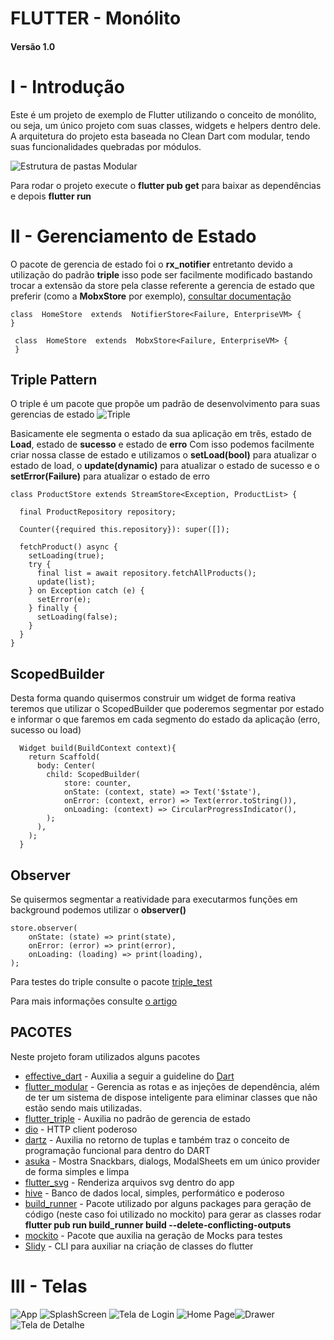 # FLUTTER - Monólito

#### Versão 1.0

# I - Introdução

Este é um projeto de exemplo de Flutter utilizando o conceito de monólito, ou seja, um único projeto com suas classes, widgets e helpers dentro dele.
A arquitetura do projeto esta baseada no Clean Dart com modular, tendo suas funcionalidades quebradas por módulos.


![Estrutura de pastas Modular](https://user-images.githubusercontent.com/2637049/116998767-18333800-acb5-11eb-80ba-14fde5e1ea63.png)


Para rodar o projeto execute o **flutter pub get** para baixar as dependências e depois **flutter run**

# II - Gerenciamento de Estado

O pacote de gerencia de estado foi o **rx_notifier** entretanto devido a utilização do padrão **triple** isso pode ser facilmente modificado bastando trocar a extensão da store pela classe referente a gerencia de estado que preferir (como a **MobxStore** por exemplo), [consultar documentação](https://pub.dev/packages/flutter_triple)

    class  HomeStore  extends  NotifierStore<Failure, EnterpriseVM> {
    }

     class  HomeStore  extends  MobxStore<Failure, EnterpriseVM> {
     }

## Triple Pattern

O triple é um pacote que propõe um padrão de desenvolvimento para suas gerencias de estado ![Triple](https://miro.medium.com/max/369/0*QcSmCm5f9h2yNRYG.png)

Basicamente ele segmenta o estado da sua aplicação em três, estado de **Load**, estado de **sucesso** e estado de **erro**
Com isso podemos facilmente criar nossa classe de estado e utilizamos o **setLoad(bool)** para atualizar o estado de load, o **update(dynamic)** para atualizar o estado de sucesso e o **setError(Failure)** para atualizar o estado de erro

    class ProductStore extends StreamStore<Exception, ProductList> {

      final ProductRepository repository;

      Counter({required this.repository}): super([]);

      fetchProduct() async {
        setLoading(true);
        try {
          final list = await repository.fetchAllProducts();
          update(list);
        } on Exception catch (e) {
          setError(e);
        } finally {
          setLoading(false);
        }
      }
    }

## ScopedBuilder

Desta forma quando quisermos construir um widget de forma reativa teremos que utilizar o ScopedBuilder que poderemos segmentar por estado e informar o que faremos em cada segmento do estado da aplicação (erro, sucesso ou load)

      Widget build(BuildContext context){
        return Scaffold(
          body: Center(
            child: ScopedBuilder(
                store: counter,
                onState: (context, state) => Text('$state'),
                onError: (context, error) => Text(error.toString()),
                onLoading: (context) => CircularProgressIndicator(),
            );
          ),
        );
      }

## Observer

Se quisermos segmentar a reatividade para executarmos funções em background podemos utilizar o **observer()**

    store.observer(
        onState: (state) => print(state),
        onError: (error) => print(error),
        onLoading: (loading) => print(loading),
    );

Para testes do triple consulte o pacote [triple_test](https://pub.dev/packages/triple_test)

Para mais informações consulte [o artigo](https://medium.com/flutterando/triple-pattern-um-novo-padr%C3%A3o-para-ger%C3%AAncia-de-estado-no-flutter-2e693a0f4c3e)

## PACOTES

Neste projeto foram utilizados alguns pacotes

- [effective_dart](https://pub.dev/packages/effective_dart) - Auxilia a seguir a guideline do [Dart](https://dart.dev/guides/language/effective-dart)
- [flutter_modular](https://pub.dev/packages/flutter_modular) - Gerencia as rotas e as injeções de dependência, além de ter um sistema de dispose inteligente para eliminar classes que não estão sendo mais utilizadas.
- [flutter_triple](https://pub.dev/packages/flutter_triple) - Auxilia no padrão de gerencia de estado
- [dio](https://pub.dev/packages/dio) - HTTP client poderoso
- [dartz](https://pub.dev/packages/dartz) - Auxilia no retorno de tuplas e também traz o conceito de programação funcional para dentro do DART
- [asuka](https://pub.dev/packages/asuka) - Mostra Snackbars, dialogs, ModalSheets em um único provider de forma simples e limpa
- [flutter_svg](https://pub.dev/packages/flutter_svg) - Renderiza arquivos svg dentro do app
- [hive](https://pub.dev/packages/hive) - Banco de dados local, simples, performático e poderoso
- [build_runner](build_runner) - Pacote utilizado por alguns packages para geração de código (neste caso foi utilizado no mockito) para gerar as classes rodar **flutter pub run build_runner build --delete-conflicting-outputs**
- [mockito](https://pub.dev/packages/mockito) - Pacote que auxilia na geração de Mocks para testes
- [Slidy](https://pub.dev/packages/slidy) - CLI para auxiliar na criação de classes do flutter

# III - Telas

![App](https://user-images.githubusercontent.com/2637049/117363594-28a10980-ae93-11eb-89fa-9a70344a5af0.gif)
![SplashScreen](https://live.staticflickr.com/65535/51144996288_589c617caf_b.jpg)
![Tela de Login](https://live.staticflickr.com/65535/51144773346_5c111b3697_b.jpg)
![Home Page](https://live.staticflickr.com/65535/51145553359_8359be1f58_b.jpg)![Drawer](https://live.staticflickr.com/65535/51144773396_9f8fc919e5_b.jpg)
![Tela de Detalhe](https://live.staticflickr.com/65535/51145878610_522f4c73af_b.jpg)
